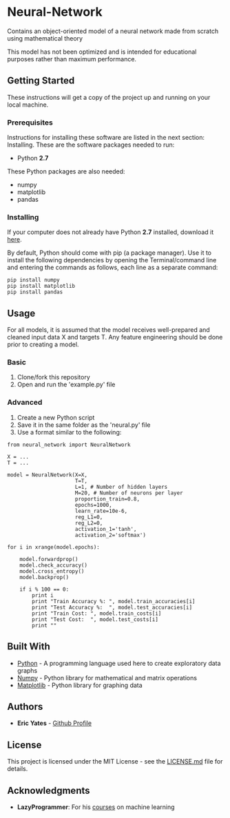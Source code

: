 # Neural-Network
Contains an object-oriented model of a neural network made from scratch using mathematical theory

This model has not been optimized and is intended for educational purposes rather than maximum performance.

## Getting Started

These instructions will get a copy of the project up and running on your local machine.


### Prerequisites

Instructions for installing these software are listed in the next section: Installing. These are the software packages needed to run:

* Python **2.7**

These Python packages are also needed:

* numpy
* matplotlib
* pandas


### Installing

If your computer does not already have Python **2.7** installed, download it [here](https://www.python.org/downloads/).

By default, Python should come with pip (a package manager). Use it to install the following dependencies by opening the Terminal/command line and entering the commands as follows, each line as a separate command:

```
pip install numpy
pip install matplotlib
pip install pandas
```

## Usage

For all models, it is assumed that the model receives well-prepared and
cleaned input data X and targets T. Any feature engineering should be
done prior to creating a model.

### Basic

1) Clone/fork this repository
2) Open and run the 'example.py' file

### Advanced

1) Create a new Python script
2) Save it in the same folder as the 'neural.py' file
2) Use a format similar to the following:
```     
from neural_network import NeuralNetwork

X = ...
T = ...

model = NeuralNetwork(X=X,
                      T=T,
                      L=1, # Number of hidden layers
                      M=20, # Number of neurons per layer
                      proportion_train=0.8,
                      epochs=1000,
                      learn_rate=10e-6,
                      reg_L1=0,
                      reg_L2=0,
                      activation_1='tanh',
                      activation_2='softmax')

for i in xrange(model.epochs):

    model.forwardprop()
    model.check_accuracy()
    model.cross_entropy()
    model.backprop() 
    
    if i % 100 == 0:
        print i
        print "Train Accuracy %: ", model.train_accuracies[i]
        print "Test Accuracy %:  ", model.test_accuracies[i]
        print "Train Cost: ", model.train_costs[i]
        print "Test Cost:  ", model.test_costs[i]
        print ""   
```

## Built With

* [Python](https://www.python.org/about/) - A programming language used here to create exploratory data graphs
* [Numpy](http://www.numpy.org/) - Python library for mathematical and matrix operations 
* [Matplotlib](https://matplotlib.org/) - Python library for graphing data


## Authors

* **Eric Yates** - [Github Profile](https://github.com/eric-yates)

## License

This project is licensed under the MIT License - see the [LICENSE.md](/LICENSE.md) file for details.

## Acknowledgments

* **LazyProgrammer**: For his [courses](https://www.udemy.com/user/lazy-programmer/) on machine learning

